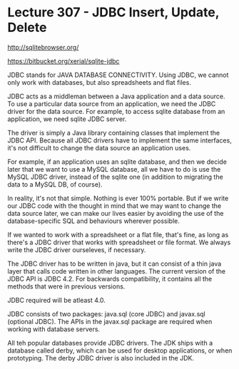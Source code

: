 # Lecture 307 - JDBC Insert, Update, Delete

http://sqlitebrowser.org/

https://bitbucket.org/xerial/sqlite-jdbc

JDBC stands for JAVA DATABASE CONNECTIVITY. 
Using JDBC, we cannot only work with databases, but also spreadsheets and flat files.

JDBC acts as a middleman between a Java application and a data source. To use a particular data source from an application, we need the JDBC driver for the data source. For example, to access sqlite database from an application, we need sqlite JDBC server.

The driver is simply a Java library containing classes that implement the JDBC API. Because all JDBC drivers have to implement the same interfaces, it's not difficult to change the data source an application uses.

For example, if an application uses an sqlite database, and then we decide later that we want to use a MySQL database, all we have to do is use the MySQL JDBC driver, instead of the sqlite one (in addition to migrating the data to a MySQL DB, of course).

In reality, it's not that simple. Nothing is ever 100% portable. But if we write our JDBC code with the thought in mind that we may want to change the data source later, we can make our lives easier by avoiding the use of the database-specific SQL and behaviours wherever possible.

If we wanted to work with a spreadsheet or a flat file, that's fine, as long as there's a JDBC driver that works with spreadsheet or file format. We always write the JDBC driver ourseleves, if necessary.

The JDBC driver has to be written in java, but it can consist of a thin java layer that calls code written in other languages. The current version of the JDBC API is JDBC 4.2. For backwards compatibility, it contains all the methods that were in previous versions.

JDBC required will be atleast 4.0.

JDBC consists of two packages: java.sql (core JDBC) and javax.sql (optional JDBC).
The APIs in the javax.sql package are required when working with database servers.

All teh popular databases provide JDBC drivers. The JDK ships with a database called derby, which can be used for desktop applications, or when prototyping. The derby JDBC driver is also included in the JDK.
